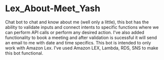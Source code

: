 # Lex_About-Meet_Yash
Chat bot to chat and know about me (well only a little), this bot has the ability to validate inputs and connect intents to specific functions where we can perform API calls or perform any desired action. I've also added functionality to book a meeting and after validation is sucessful it will send an email to me with date and time specifics. This bot is intended to only work with Amazon Lex. I've used Amazon LEX, Lambda, RDS, SNS to make this bot functional.
